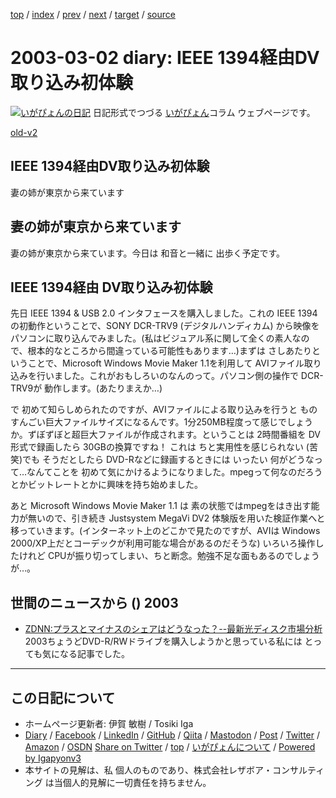 [top](../index.html) 
 / [index](index.html) 
 / [prev](ig030301.html) 
 / [next](ig030304.html) 
 / [target](https://www.igapyon.jp/igapyon/diary/2003/ig030302.html) 
 / [source](https://github.com/igapyon/diary/blob/master/2003/ig030302.src.md) 

2003-03-02 diary: IEEE 1394経由DV取り込み初体験
=====================================================================================================
[![いがぴょんの日記](https://www.igapyon.jp/igapyon/diary/images/iga202308_256.jpg "いがぴょん")](https://www.igapyon.jp/igapyon/diary/memo/memoigapyon.html) 日記形式でつづる [いがぴょん](https://www.igapyon.jp/igapyon/diary/memo/memoigapyon.html)コラム ウェブページです。

[old-v2](ig030302-orig.html)

## IEEE 1394経由DV取り込み初体験

妻の姉が東京から来ています


## 妻の姉が東京から来ています

妻の姉が東京から来ています。今日は 和音と一緒に 出歩く予定です。

## IEEE 1394経由 DV取り込み初体験

先日 IEEE 1394 & USB 2.0 インタフェースを購入しました。これの IEEE
1394 の初動作ということで、SONY DCR-TRV9 (デジタルハンディカム) から映像をパソコンに取り込んでみました。(私はビジュアル系に関して全くの素人なので、根本的なところから間違っている可能性もあります…)まずは さしあたりということで、Microsoft Windows Movie Maker 1.1を利用して
AVIファイル取り込みを行いました。これがおもしろいのなんのって。パソコン側の操作で DCR-TRV9が 動作します。(あたりまえか…)

で 初めて知らしめられたのですが、AVIファイルによる取り込みを行うと ものすんごい巨大ファイルサイズになるんです。1分250MB程度って感じでしょうか。ずぼずぼと超巨大ファイルが作成されます。ということは
2時間番組を DV形式で録画したら 30GBの換算ですね！ これは ちと実用性を感じられない
(苦笑)でも そうだとしたら DVD-Rなどに録画するときには いったい 何がどうなって…なんてことを 初めて気にかけるようになりました。mpegって何なのだろうとかビットレートとかに興味を持ち始めました。

あと Microsoft Windows Movie Maker 1.1 は 素の状態ではmpegをはき出す能力が無いので、引き続き
Justsystem MegaVi DV2 体験版を用いた検証作業へと移っていきます。(インターネット上のどこかで見たのですが、AVIは
Windows 2000/XP上だとコーデックが利用可能な場合があるのだそうな) いろいろ操作したけれど
CPUが振り切ってしまい、ちと断念。勉強不足な面もあるのでしょうが…。

## 世間のニュースから () 2003

* [ZDNN:プラスとマイナスのシェアはどうなった？--最新光ディスク市場分析](http://www.zdnet.co.jp/news/0302/26/nj00_fujiwara.html)  2003ちょうどDVD-R/RWドライブを購入しようかと思っている私には とっても気になる記事でした。


----------------------------------------------------------------------------------------------------

## この日記について

* ホームページ更新者: 伊賀 敏樹 / Tosiki Iga
* [Diary](https://www.igapyon.jp/igapyon/diary/) / [Facebook](https://www.facebook.com/igapyon) / [LinkedIn](https://www.linkedin.com/in/toshikiiga) / [GitHub](https://github.com/igapyon) / [Qiita](https://qiita.com/igapyon) / [Mastodon](https://social.vivaldi.net/@igapyon) / [Post](https://post.news/igapyon) / [Twitter](https://twitter.com/ToshikiIga) / [Amazon](https://www.amazon.co.jp/%E4%BC%8A%E8%B3%80-%E6%95%8F%E6%A8%B9/e/B004LTQWCQ) / [OSDN](https://ja.osdn.net/users/iga/)
[Share on Twitter](https://twitter.com/intent/tweet?hashtags=igapyon%2Cdiary%2C%E3%81%84%E3%81%8C%E3%81%B4%E3%82%87%E3%82%93&text=IEEE+1394%E7%B5%8C%E7%94%B1DV%E5%8F%96%E3%82%8A%E8%BE%BC%E3%81%BF%E5%88%9D%E4%BD%93%E9%A8%93&url=https%3A%2F%2Fwww.igapyon.jp%2Figapyon%2Fdiary%2F2003%2Fig030302.html) / [top](../index.html) / [いがぴょんについて](https://www.igapyon.jp/igapyon/diary/memo/memoigapyon.html) / [Powered by Igapyonv3](https://github.com/igapyon/igapyonv3)
* 本サイトの見解は、私 個人のものであり、株式会社レザボア・コンサルティング は当個人的見解に一切責任を持ちません。 
